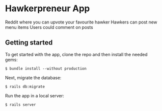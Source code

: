 # Hawkerpreneur App

Reddit where you can upvote your favourite hawker
Hawkers can post new menu items
Users could comment on posts

## Getting started

To get started with the app, clone the repo and then install the needed gems:

```
$ bundle install --without production
```

Next, migrate the database:

```
$ rails db:migrate
```

Run the app in a local server:

```
$ rails server
```